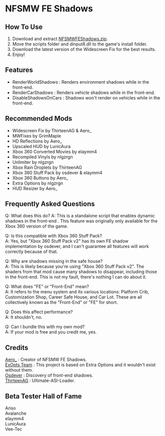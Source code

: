 # NFSMW FE Shadows

## How To Use  
1. Download and extract [NFSMWFEShadows.zip](https://nfsmods.xyz/mod/3005).  
2. Move the scripts folder and dinput8.dll to the game's install folder.  
3. Download the latest version of the Widescreen Fix for the best results.  
4. Enjoy!  

## Features
- RenderWorldShadows : Renders environment shadows while in the front-end.  
- RenderCarShadows : Renders vehicle shadows while in the front-end.  
- DisableShadowsOnCars : Shadows won't render on vehicles while in the front-end.  

## Recommended Mods
- Widescreen Fix by ThirteenAG & Aero_  
- MWFixes by GrimMaple  
- HD Reflections by Aero_  
- Upscaled HUD by LunicAura  
- Xbox 360 Converted Movies by elaymm4  
- Recompiled Vinyls by nlgzrgn  
- Unlimiter by nlgzrgn  
- Xbox Rain Droplets by ThirteenAG  
- Xbox 360 Stuff Pack by osdever & elaymm4  
- Xbox 360 Buttons by Aero_  
- Extra Options by nlgzrgn  
- HUD Resizer by Aero_   

## Frequently Asked Questions
Q: What does this do?
A: This is a standalone script that enables dynamic shadows in the front-end . This feature was originally only available for the Xbox 360 version of the game.  

Q: Is this compatible with Xbox 360 Stuff Pack?  
A: Yes, but "Xbox 360 Stuff Pack v2" has its own FE shadow implementation by osdever, and I can't guarantee all features will work correctly because of that.  

Q: Why are shadows missing in the safe house?  
A: This is likely because you're using "Xbox 360 Stuff Pack v2". The shaders from that mod cause many shadows to disappear, including those in the front-end. This is not my fault, there's nothing I can do about it.  

Q: What does "FE" or "Front-End" mean?  
A: It refers to the menu system and its various locations: Platform Crib, Customization Shop, Career Safe House, and Car Lot. These are all collectively known as the "Front-End" or "FE" for short.  

Q: Does this affect performance?  
A: It shouldn't, no.  

Q: Can I bundle this with my own mod?  
A: If your mod is free and you credit me, yes.  

## Credits
[Aero_](https://github.com/AeroWidescreen) : Creator of NFSMW FE Shadows.  
[ExOpts Team](https://github.com/ExOptsTeam) : This project is based on Extra Options and it wouldn't exist without them.  
[Osdever](https://nfsmods.xyz/user/16) :  Discovery of front-end shadows.  
[ThirteenAG](https://github.com/ThirteenAG/) : Ultimate-ASI-Loader.  

## Beta Tester Hall of Fame
Ariso  
Avalanche  
elaymm4  
LunicAura  
Vee-Tec  
